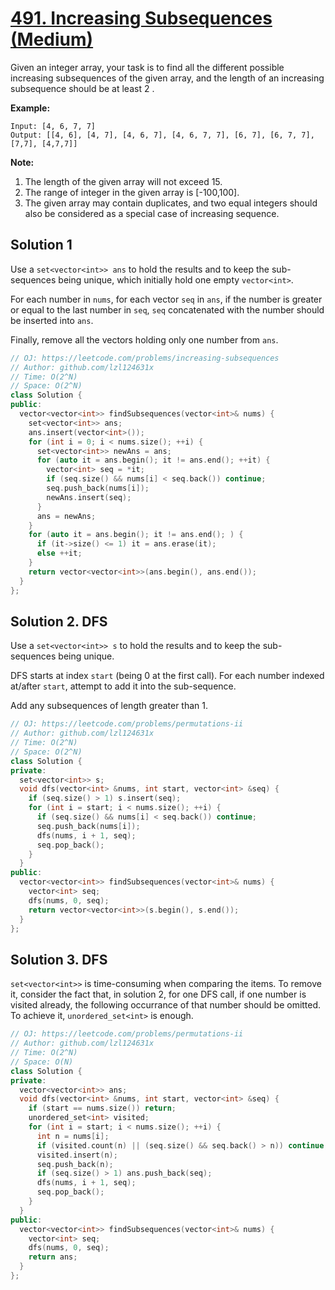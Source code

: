 # [491. Increasing Subsequences (Medium)](https://leetcode.com/problems/increasing-subsequences/)

Given an integer array, your task is to find all the different possible increasing subsequences of the given array, and the length of an increasing subsequence should be at least 2 .

**Example:**
```
Input: [4, 6, 7, 7]
Output: [[4, 6], [4, 7], [4, 6, 7], [4, 6, 7, 7], [6, 7], [6, 7, 7], [7,7], [4,7,7]]
```

**Note:**
1. The length of the given array will not exceed 15.
2. The range of integer in the given array is [-100,100].
3. The given array may contain duplicates, and two equal integers should also be considered as a special case of increasing sequence.

## Solution 1

Use a `set<vector<int>> ans` to hold the results and to keep the sub-sequences being unique, which initially hold one empty `vector<int>`.

For each number in `nums`, for each vector `seq` in `ans`, if the number is greater or equal to the last number in `seq`, `seq` concatenated with the number should be inserted into `ans`.

Finally, remove all the vectors holding only one number from `ans`.

```cpp
// OJ: https://leetcode.com/problems/increasing-subsequences
// Author: github.com/lzl124631x
// Time: O(2^N)
// Space: O(2^N)
class Solution {
public:
  vector<vector<int>> findSubsequences(vector<int>& nums) {
    set<vector<int>> ans;
    ans.insert(vector<int>());
    for (int i = 0; i < nums.size(); ++i) {
      set<vector<int>> newAns = ans;
      for (auto it = ans.begin(); it != ans.end(); ++it) {
        vector<int> seq = *it;
        if (seq.size() && nums[i] < seq.back()) continue;
        seq.push_back(nums[i]);
        newAns.insert(seq);
      }
      ans = newAns;
    }
    for (auto it = ans.begin(); it != ans.end(); ) {
      if (it->size() <= 1) it = ans.erase(it);
      else ++it;
    }
    return vector<vector<int>>(ans.begin(), ans.end());
  }
};
```

## Solution 2. DFS
Use a `set<vector<int>> s` to hold the results and to keep the sub-sequences being unique.

DFS starts at index `start` (being 0 at the first call). For each number indexed at/after `start`, attempt to add it into the sub-sequence.

Add any subsequences of length greater than 1.

```cpp
// OJ: https://leetcode.com/problems/permutations-ii
// Author: github.com/lzl124631x
// Time: O(2^N)
// Space: O(2^N)
class Solution {
private:
  set<vector<int>> s;
  void dfs(vector<int> &nums, int start, vector<int> &seq) {
    if (seq.size() > 1) s.insert(seq);
    for (int i = start; i < nums.size(); ++i) {
      if (seq.size() && nums[i] < seq.back()) continue;
      seq.push_back(nums[i]);
      dfs(nums, i + 1, seq);
      seq.pop_back();
    }
  }
public:
  vector<vector<int>> findSubsequences(vector<int>& nums) {
    vector<int> seq;
    dfs(nums, 0, seq);
    return vector<vector<int>>(s.begin(), s.end());
  }
};
```

## Solution 3. DFS
`set<vector<int>>` is time-consuming when comparing the items. To remove it, consider the fact that, in solution 2, for one DFS call, if one number is visited already, the following occurrance of that number should be omitted. To achieve it, `unordered_set<int>` is enough.

```cpp
// OJ: https://leetcode.com/problems/permutations-ii
// Author: github.com/lzl124631x
// Time: O(2^N)
// Space: O(N)
class Solution {
private:
  vector<vector<int>> ans;
  void dfs(vector<int> &nums, int start, vector<int> &seq) {
    if (start == nums.size()) return;
    unordered_set<int> visited;
    for (int i = start; i < nums.size(); ++i) {
      int n = nums[i];
      if (visited.count(n) || (seq.size() && seq.back() > n)) continue;
      visited.insert(n);
      seq.push_back(n);
      if (seq.size() > 1) ans.push_back(seq);
      dfs(nums, i + 1, seq);
      seq.pop_back();
    }
  }
public:
  vector<vector<int>> findSubsequences(vector<int>& nums) {
    vector<int> seq;
    dfs(nums, 0, seq);
    return ans;
  }
};
```